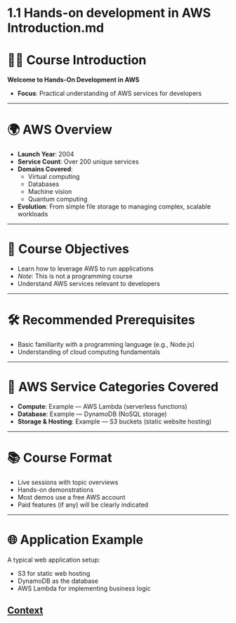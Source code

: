 # 1.1 Hands-on development in AWS Introduction.md 
 
 # 🧑‍💻 Course Introduction
**Welcome to Hands-On Development in AWS** 
- **Focus**: Practical understanding of AWS services for developers
---

# 🌍 AWS Overview
- **Launch Year**: 2004  
- **Service Count**: Over 200 unique services  
- **Domains Covered**:
  - Virtual computing  
  - Databases  
  - Machine vision  
  - Quantum computing  
- **Evolution**: From simple file storage to managing complex, scalable workloads

---

# 🎯 Course Objectives
- Learn how to leverage AWS to run applications  
- *Note*: This is not a programming course  
- Understand AWS services relevant to developers

---

# 🛠️ Recommended Prerequisites
- Basic familiarity with a programming language (e.g., Node.js)  
- Understanding of cloud computing fundamentals

---

# 🧩 AWS Service Categories Covered
- **Compute**: Example — AWS Lambda (serverless functions)  
- **Database**: Example — DynamoDB (NoSQL storage)  
- **Storage & Hosting**: Example — S3 buckets (static website hosting)

---

# 📚 Course Format
- Live sessions with topic overviews  
- Hands-on demonstrations  
- Most demos use a free AWS account  
- Paid features (if any) will be clearly indicated

---

# 🌐 Application Example
A typical web application setup:
- S3 for static web hosting  
- DynamoDB as the database  
- AWS Lambda for implementing business logic
 
 
 ## [Context](./../context.md)